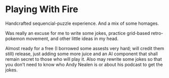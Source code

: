 # Playing With Fire
Handcrafted sequencial-puzzle experience. And a mix of some homages.

Was really an excuse for me to write some jokes, practice grid-based retro-pokemon movement, and other little ideas in my head.

Almost ready for a free (I borrowed some assests very hard; will credit them still) release, just adding some more juice and an AI component that shall remain secret to those who will play it.
Also may rewrite some jokes so that you don't need to know who Andy Nealen is or about his podcast to get the jokes.
